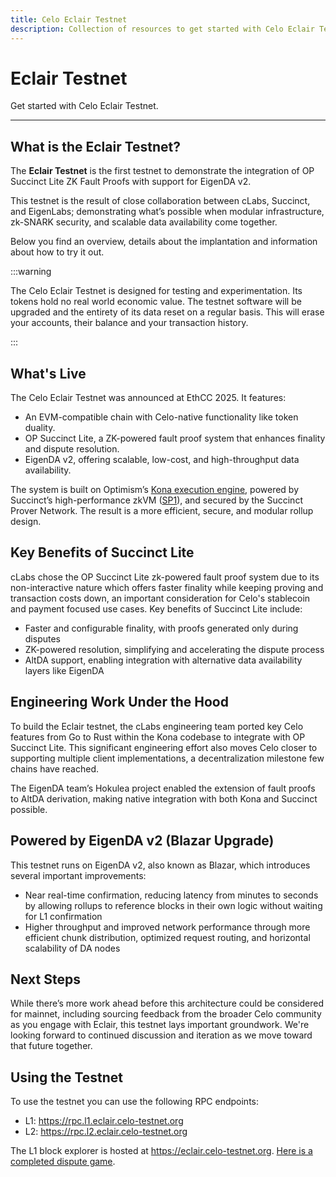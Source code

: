 ```yaml
---
title: Celo Eclair Testnet
description: Collection of resources to get started with Celo Eclair Testnet.
---
```


# Eclair Testnet

Get started with Celo Eclair Testnet.

---

## What is the Eclair Testnet?

The **Eclair Testnet** is the first testnet to demonstrate the integration of OP Succinct Lite ZK Fault Proofs with support for EigenDA v2.

This testnet is the result of close collaboration between cLabs, Succinct, and EigenLabs; demonstrating what’s possible when modular infrastructure, zk-SNARK security, and scalable data availability come together.

Below you find an overview, details about the implantation and information about how to try it out.

:::warning

The Celo Eclair Testnet is designed for testing and experimentation. Its tokens hold no real world economic value. The testnet software will be upgraded and the entirety of its data reset on a regular basis. This will erase your accounts, their balance and your transaction history.

:::

## What's Live

The Celo Eclair Testnet was announced at EthCC 2025. It features:

- An EVM-compatible chain with Celo-native functionality like token duality.
- OP Succinct Lite, a ZK-powered fault proof system that enhances finality and dispute resolution.
- EigenDA v2, offering scalable, low-cost, and high-throughput data availability.

The system is built on Optimism’s [Kona execution engine](https://github.com/celo-org/celo-kona), powered by Succinct’s high-performance zkVM ([SP1](https://github.com/succinctlabs/sp1)), and secured by the Succinct Prover Network. The result is a more efficient, secure, and modular rollup design.

## Key Benefits of Succinct Lite

cLabs chose the OP Succinct Lite zk-powered fault proof system due to its non-interactive nature which offers faster finality while keeping proving and transaction costs down, an important consideration for Celo's stablecoin and payment focused use cases. Key benefits of Succinct Lite include:

- Faster and configurable finality, with proofs generated only during disputes
- ZK-powered resolution, simplifying and accelerating the dispute process
- AltDA support, enabling integration with alternative data availability layers like EigenDA

## Engineering Work Under the Hood

To build the Eclair testnet, the cLabs engineering team ported key Celo features from Go to Rust within the Kona codebase to integrate with OP Succinct Lite. This significant engineering effort also moves Celo closer to supporting multiple client implementations, a decentralization milestone few chains have reached.

The EigenDA team’s Hokulea project enabled the extension of fault proofs to AltDA derivation, making native integration with both Kona and Succinct possible.

## Powered by EigenDA v2 (Blazar Upgrade)

This testnet runs on EigenDA v2, also known as Blazar, which introduces several important improvements:

- Near real-time confirmation, reducing latency from minutes to seconds by allowing rollups to reference blocks in their own logic without waiting for L1 confirmation
- Higher throughput and improved network performance through more efficient chunk distribution, optimized request routing, and horizontal scalability of DA nodes

## Next Steps

While there’s more work ahead before this architecture could be considered for mainnet, including sourcing feedback from the broader Celo community as you engage with Eclair, this testnet lays important groundwork. We're looking forward to continued discussion and iteration as we move toward that future together.

## Using the Testnet

To use the testnet you can use the following RPC endpoints:

- L1: https://rpc.l1.eclair.celo-testnet.org
- L2: https://rpc.l2.eclair.celo-testnet.org

The L1 block explorer is hosted at https://eclair.celo-testnet.org.
[Here is a completed dispute game](https://eclair.celo-testnet.org/address/0x8E9534e3aD167386Ea1A3aEc6E5E05394c10BDe8?tab=txs).
